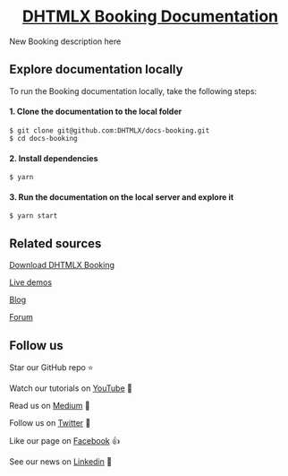 <h1 align="center"><a href="https://docs-next.dhtmlx.com/booking/">DHTMLX Booking Documentation</a></h1>

New Booking description here

## Explore documentation locally

To run the Booking documentation locally, take the following steps:

#### 1. Clone the documentation to the local folder

```
$ git clone git@github.com:DHTMLX/docs-booking.git
$ cd docs-booking
```

#### 2. Install dependencies

```
$ yarn
```

#### 3. Run the documentation on the local server and explore it

```
$ yarn start
```

## Related sources

[Download DHTMLX Booking](https://dhtmlx.com/docs/products/dhtmlxBooking/download.shtml)

[Live demos](https://snippet.dhtmlx.com/)

[Blog](https://dhtmlx.com/blog/)

[Forum](https://forum.dhtmlx.com/)

## Follow us

Star our GitHub repo :star:

Watch our tutorials on [YouTube](https://www.youtube.com/user/dhtmlx/videos) :eyes:

Read us on [Medium](https://medium.com/@dhtmlx) :newspaper:

Follow us on [Twitter](https://twitter.com/dhtmlx) :feet:

Like our page on [Facebook](https://www.facebook.com/dhtmlx/) :thumbsup:

See our news on [Linkedin](https://www.linkedin.com/groups/3345009/) :mega:
